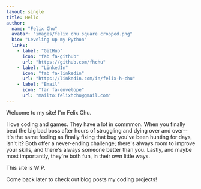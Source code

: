 ```yaml
---
layout: single
title: Hello
author:
  name: "Felix Chu"
  avatar: "images/felix chu square cropped.png"
  bio: "Leveling up my Python"
  links:
    - label: "GitHub"
      icon: "fab fa-github"
      url: "https://github.com/fhchu"
    - label: "LinkedIn"
      icon: "fab fa-linkedin"
      url: "https://linkedin.com/in/felix-h-chu"
    - label: "Email"
      icon: "far fa-envelope"
      url: "mailto:felixhchu@gmail.com"
---
```


Welcome to my site! I'm Felix Chu.

I love coding and games. They have a lot in commmon. When you finally beat the big bad boss
 after hours of struggling and dying over and over-- it's the same feeling as finally
 fixing that bug you've been hunting for days, isn't it? Both offer a never-ending challenge; 
there's always room to improve your skills, and there's always someone better than you. Lastly,
and maybe most importantly, they're both fun, in their own little ways.

This site is WIP.

Come back later to check out blog posts my coding projects!